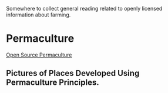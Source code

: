 Somewhere to collect general reading related to openly licensed information about farming. 


# Permaculture

[Open Source Permaculture](http://opensourceecology.org/wiki/Open_Source_Permaculture)

## Pictures of Places Developed Using Permaculture Principles.